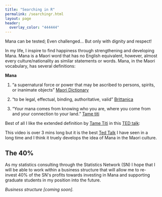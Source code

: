 ```yaml
---
title: "Searching in R"
permalink: /searchingr.html
layout: page 
header:
  overlay_color: "444444"
---
```


Mana can be tested; 
Even challenged...
But only with dignity and respect!

In my life, I inspire to find happiness through strengthening and developing Mana. Mana is a Maori word that has no English equivalent, however, almost every culture/nationality as similar statements or words. Mana, in the Maori vocabulary, has several definitions:

**Mana**

1. “a supernatural force or power that may be ascribed to persons, spirits, or inanimate objects” [Maori Dictionary]()

2. “to be legal, effectual, binding, authoritative, valid” [Brittanica]()

3. “Your mana comes from knowing who you are, where you come from and your connection to your land.” [Tame titi]()

Best of all I like the extended definition by [Tame Titi]() in this [TED talk](https://www.youtube.com/watch?v=qeK3SkxrZRI):



This video is over 3 mins long but it is the best [Ted Talk]() I have seen in a long time and I think it truely develops the idea of Mana in the Maori culture.

## The 40%

As my statistics consulting through the Statistics Network (SN) I hope that I will be able to work within a business structure that will allow me to re-invest 40% of the SN's profits towards investing in Mana and supporting graduate students in my position into the future. 

*Business structure [coming soon].*


